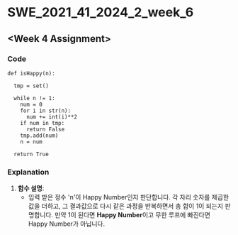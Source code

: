 # SWE_2021_41_2024_2_week_6
## <Week 4 Assignment>
### Code
```
def isHappy(n):

  tmp = set()

  while n != 1:
    num = 0
    for i in str(n):
      num += int(i)**2
    if num in tmp:
      return False
    tmp.add(num)
    n = num

  return True
```
### Explanation
1. **함수 설명**:
   - 입력 받은 정수 'n'이 Happy Number인지 판단합니다. 각 자리 숫자를 제곱한 값을 더하고, 그 결과값으로 다시 같은 과정을 반복하면서 총 합이 1이 되는지 판명합니다. 만약 1이 된다면 **Happy Number**이고 무한 루프에 빠진다면 Happy Number가 아닙니다.
